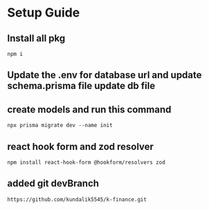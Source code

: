 # Setup Guide

## Install all pkg

```npm
npm i
```

## Update the .env for database url and update schema.prisma file update db file

## create models and run this command

```npm
npx prisma migrate dev --name init
```

## react hook form and zod resolver

```npm
npm install react-hook-form @hookform/resolvers zod
```

## added git devBranch

```
https://github.com/kundalik5545/k-finance.git
```
